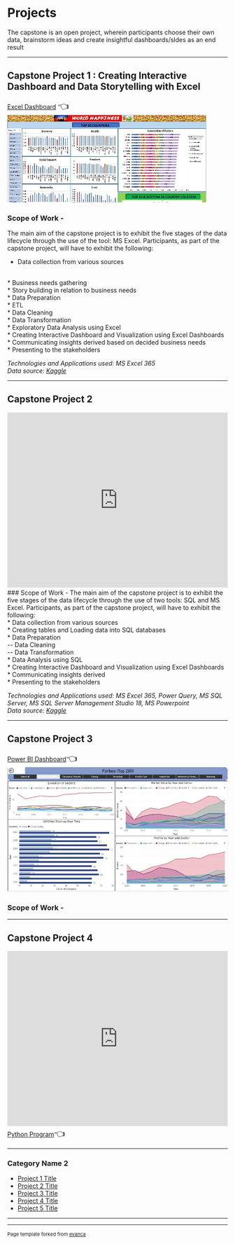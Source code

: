 # Projects
The capstone is an open project, wherein participants choose their own data, brainstorm ideas and create insightful dashboards/sldes as an end result

---
## Capstone Project 1 : Creating Interactive Dashboard and Data Storytelling with Excel
<a href="pdf/World Happiness.pdf" target="_blank">Excel Dashboard</a> <span style='font-size:20px;'>&#128072;</span>
<img src="images/Capstone1_worldhappy.jpg?raw=true"/>
### Scope of Work -
The main aim of the capstone project is to exhibit the five stages of the data lifecycle through the use of the tool: MS Excel. Participants, as part of the capstone project, will have to exhibit the following:
<br>
* Data collection from various sources
<br>
* Business needs gathering
<br>
* Story building in relation to business needs
<br>
* Data Preparation
<br>
* ETL
<br>
* Data Cleaning
<br>
* Data Transformation
<br>
* Exploratory Data Analysis using Excel
<br>
* Creating Interactive Dashboard and Visualization using Excel Dashboards
<br>
* Communicating insights derived based on decided business needs
<br>
* Presenting to the stakeholders
<br>
<p><em>Technologies and Applications used: MS Excel 365</em><br>
  <em>Data source: <a href="https://kaggle.com/unsdsn/world-happiness" target="_blank">Kaggle</a></em>
</p>

---
## Capstone Project 2
<iframe src="https://onedrive.live.com/embed?cid=17723187F2149456&amp;resid=17723187F2149456%213033&amp;authkey=AHpj1UQSiLHrJJY&amp;em=2&amp;wdAr=1.7777777777777777" width="100%" height="400px" frameborder="0">This is an embedded <a target="_blank" href="https://office.com">Microsoft Office</a> presentation, powered by <a target="_blank" href="https://office.com/webapps">Office</a>.</iframe>
<br>
<!--[MS SQL](/pdf/sample_presentation.pdf)-->
<!-- <img src="images/Capstone2 - Wish.jpg?raw=true"/> -->
### Scope of Work -
The main aim of the capstone project is to exhibit the five stages of the data lifecycle through the use of two tools: SQL and MS Excel. Participants, as part of the capstone project, will have to exhibit the following:
<br>
* Data collection from various sources
<br>
* Creating tables and Loading data into SQL databases
<br>
* Data Preparation
<br>
-- Data Cleaning
<br>
-- Data Transformation
<br>
* Data Analysis using SQL
<br>
* Creating Interactive Dashboard and Visualization using Excel Dashboards
<br>
* Communicating insights derived
<br>
* Presenting to the stakeholders

<p><em>Technologies and Applications used: MS Excel 365, Power Query, MS SQL Server, MS SQL Server Management Studio 18, MS Powerpoint</em><br>
  <em>Data source: <a href="https://kaggle.com/jmmvutu/summer-products-and-sales-in-ecommerce-wish" target="_blank">Kaggle</a></em>
</p>

---
## Capstone Project 3
<!--[Power BI](http://example.com/)-->
<a href="pdf/Capstone_3_Forbes_Fortune.pdf" target="_blank">Power BI Dashboard</a><span style='font-size:20px;'>&#128072;</span>
<img src="images/Capstone3_PowerBI_Forbes.jpg?raw=true"/>
### Scope of Work -


---
## Capstone Project 4
<iframe src="https://onedrive.live.com/embed?cid=17723187F2149456&amp;resid=17723187F2149456%213036&amp;authkey=ADMxYP8ZFD_T6EQ&amp;em=2&amp;wdAr=1.7777777777777777" width="100%" height="400px" frameborder="0">This is an embedded <a target="_blank" href="https://office.com">Microsoft Office</a> presentation, powered by <a target="_blank" href="https://office.com/webapps">Office</a>.</iframe>
<a href="pdf/Stock Price_Master.pdf" target="_blank">Python Program</a><span style='font-size:20px;'>&#128072;</span>

<!--[Python](http://example.com/)-->
<!--<img src="images/Capstone4_Python_EDA.jpg?raw=true"/>-->



----

### Category Name 2

- [Project 1 Title](http://example.com/)
- [Project 2 Title](http://example.com/)
- [Project 3 Title](http://example.com/)
- [Project 4 Title](http://example.com/)
- [Project 5 Title](http://example.com/)

---




---
<p style="font-size:11px">Page template forked from <a href="https://github.com/evanca/quick-portfolio">evanca</a></p>
<!-- Remove above link if you don't want to attibute -->
